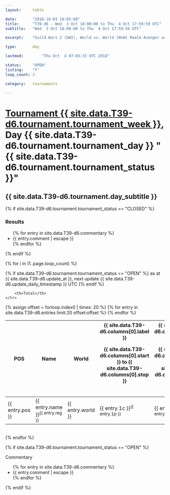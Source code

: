 ```yaml
---
layout: 	table

date: 		"2018-10-03 18:05:00"
title: 		"T39-d6 - Wed  3 Oct 18:00:00 to Thu  4 Oct 17:59:59 UTC"
subtitle: 	"Wed  3 Oct 18:00:00 to Thu  4 Oct 17:59:59 UTC"

excerpt:    "Guild Wars 2 (GW2), World vs. World (WvW) Realm Avenger achivement Tournament. \"Every Kill Counts\""

type:       day

lastmod: 		"Thu Oct  4 07:03:33 UTC 2018"

status:     "OPEN"
listing:    "Y"
loop_count: 3

category: 	tournaments

---
```

<div class="table_header">
    <h1><a href="{{ site.data.T39-d6.tournament.week_url }}">Tournament {{ site.data.T39-d6.tournament.tournament_week }}</a>, Day {{ site.data.T39-d6.tournament.tournament_day }} "{{ site.data.T39-d6.tournament.tournament_status }}"</h1>
    <h2>{{ site.data.T39-d6.tournament.day_subtitle }}</h2> 
</div>

{% if site.data.T39-d6.tournament.tournament_status == "CLOSED" %} 
<div class="commentary">
  <h3>Results</h3>
  <ul>
    {% for entry in site.data.T39-d6.commentary %}
    <li class="commentary_list">{{ entry.comment | escape }}</li>
    {% endfor %}
  </ul>
</div>
{% endif %}


{% for i in (1..page.loop_count) %}

{% if site.data.T39-d6.tournament.tournament_status == "OPEN" %} 
<span class="table_nextupdate">as at {{ site.data.T39-d6.update_at }}, next update {{ site.data.T39-d6.update_daily_timestamp }} UTC</span> 
{% endif %}

<table class="day_table">
  <colgroup>
    <col style="width:18px">
    <col style="width:55px">
    <col style="width:55px">
    <col style="width:12px">
    <col style="width:12px">
    <col style="width:12px">
    <col style="width:12px">
    <col style="width:12px">
    <col style="width:12px">
    <col style="width:12px">
    <col style="width:12px">
    <col style="width:12px">
    <col style="width:12px">
    <col style="width:12px">
    <col style="width:12px">
    <col style="width:12px">
    <col style="width:12px">
    <col style="width:12px">
    <col style="width:12px">
    <col style="width:12px">
    <col style="width:12px">
    <col style="width:12px">
    <col style="width:12px">
    <col style="width:12px">
    <col style="width:12px">
    <col style="width:12px">
    <col style="width:12px">
    <col style="width:18px">
  </colgroup>  
  <thead>
    <tr>
        <th>POS</th>
        <th class="AlignLeft">Name</th>
        <th class="AlignLeft">World</th>

<th><div class="label">{{ site.data.T39-d6.columns[0].label }}<p class="onhover">{{ site.data.T39-d6.columns[0].start }} to {{ site.data.T39-d6.columns[0].stop }}</p></div>​</th>
<th><div class="label">{{ site.data.T39-d6.columns[1].label }}<p class="onhover">{{ site.data.T39-d6.columns[1].start }} to {{ site.data.T39-d6.columns[1].stop }}</p></div>​</th>
<th><div class="label">{{ site.data.T39-d6.columns[2].label }}<p class="onhover">{{ site.data.T39-d6.columns[2].start }} to {{ site.data.T39-d6.columns[2].stop }}</p></div>​</th>
<th><div class="label">{{ site.data.T39-d6.columns[3].label }}<p class="onhover">{{ site.data.T39-d6.columns[3].start }} to {{ site.data.T39-d6.columns[3].stop }}</p></div>​</th>
<th><div class="label">{{ site.data.T39-d6.columns[4].label }}<p class="onhover">{{ site.data.T39-d6.columns[4].start }} to {{ site.data.T39-d6.columns[4].stop }}</p></div>​</th>
<th><div class="label">{{ site.data.T39-d6.columns[5].label }}<p class="onhover">{{ site.data.T39-d6.columns[5].start }} to {{ site.data.T39-d6.columns[5].stop }}</p></div>​</th>
<th><div class="label">{{ site.data.T39-d6.columns[6].label }}<p class="onhover">{{ site.data.T39-d6.columns[6].start }} to {{ site.data.T39-d6.columns[6].stop }}</p></div>​</th>
<th><div class="label">{{ site.data.T39-d6.columns[7].label }}<p class="onhover">{{ site.data.T39-d6.columns[7].start }} to {{ site.data.T39-d6.columns[7].stop }}</p></div>​</th>
<th><div class="label">{{ site.data.T39-d6.columns[8].label }}<p class="onhover">{{ site.data.T39-d6.columns[8].start }} to {{ site.data.T39-d6.columns[8].stop }}</p></div>​</th>
<th><div class="label">{{ site.data.T39-d6.columns[9].label }}<p class="onhover">{{ site.data.T39-d6.columns[9].start }} to {{ site.data.T39-d6.columns[9].stop }}</p></div>​</th>
<th><div class="label">{{ site.data.T39-d6.columns[10].label }}<p class="onhover">{{ site.data.T39-d6.columns[10].start }} to {{ site.data.T39-d6.columns[10].stop }}</p></div>​</th>

<th><div class="label">{{ site.data.T39-d6.columns[11].label }}<p class="onhover">{{ site.data.T39-d6.columns[11].start }} to {{ site.data.T39-d6.columns[11].stop }}</p></div>​</th>
<th><div class="label">{{ site.data.T39-d6.columns[12].label }}<p class="onhover">{{ site.data.T39-d6.columns[12].start }} to {{ site.data.T39-d6.columns[12].stop }}</p></div>​</th>
<th><div class="label">{{ site.data.T39-d6.columns[13].label }}<p class="onhover">{{ site.data.T39-d6.columns[13].start }} to {{ site.data.T39-d6.columns[13].stop }}</p></div>​</th>
<th><div class="label">{{ site.data.T39-d6.columns[14].label }}<p class="onhover">{{ site.data.T39-d6.columns[14].start }} to {{ site.data.T39-d6.columns[14].stop }}</p></div>​</th>
<th><div class="label">{{ site.data.T39-d6.columns[15].label }}<p class="onhover">{{ site.data.T39-d6.columns[15].start }} to {{ site.data.T39-d6.columns[15].stop }}</p></div>​</th>
<th><div class="label">{{ site.data.T39-d6.columns[16].label }}<p class="onhover">{{ site.data.T39-d6.columns[16].start }} to {{ site.data.T39-d6.columns[16].stop }}</p></div>​</th>
<th><div class="label">{{ site.data.T39-d6.columns[17].label }}<p class="onhover">{{ site.data.T39-d6.columns[17].start }} to {{ site.data.T39-d6.columns[17].stop }}</p></div>​</th>
<th><div class="label">{{ site.data.T39-d6.columns[18].label }}<p class="onhover">{{ site.data.T39-d6.columns[18].start }} to {{ site.data.T39-d6.columns[18].stop }}</p></div>​</th>
<th><div class="label">{{ site.data.T39-d6.columns[19].label }}<p class="onhover">{{ site.data.T39-d6.columns[19].start }} to {{ site.data.T39-d6.columns[19].stop }}</p></div>​</th>
<th><div class="label">{{ site.data.T39-d6.columns[20].label }}<p class="onhover">{{ site.data.T39-d6.columns[20].start }} to {{ site.data.T39-d6.columns[20].stop }}</p></div>​</th>

<th><div class="label">{{ site.data.T39-d6.columns[21].label }}<p class="onhover">{{ site.data.T39-d6.columns[21].start }} to {{ site.data.T39-d6.columns[21].stop }}</p></div>​</th>
<th><div class="label">{{ site.data.T39-d6.columns[22].label }}<p class="onhover">{{ site.data.T39-d6.columns[22].start }} to {{ site.data.T39-d6.columns[22].stop }}</p></div>​</th>
<th><div class="label">{{ site.data.T39-d6.columns[23].label }}<p class="onhover">{{ site.data.T39-d6.columns[23].start }} to {{ site.data.T39-d6.columns[23].stop }}</p></div>​</th>

        <th>Total</th>
    </tr>
  </thead>
  {% assign offset = forloop.index0 | times: 20 %}
<tbody>
{% for entry in site.data.T39-d6.entries limit:20 offset:offset %}
  <tr>
    <td class="pl{{ entry.pos }}">{{ entry.pos }}</td>
    <td class="AlignLeft">{{ entry.name }}<sup>{{ entry.reg }}</sup></td>
    <td class="AlignLeft">{{ entry.world }}</td>
    <td class="pl{{ entry.1p }}">{{ entry.1c }}<sup>{{ entry.1p }}</sup></td>
    <td class="pl{{ entry.2p }}">{{ entry.2c }}<sup>{{ entry.2p }}</sup></td>
    <td class="pl{{ entry.3p }}">{{ entry.3c }}<sup>{{ entry.3p }}</sup></td>
    <td class="pl{{ entry.4p }}">{{ entry.4c }}<sup>{{ entry.4p }}</sup></td>
    <td class="pl{{ entry.5p }}">{{ entry.5c }}<sup>{{ entry.5p }}</sup></td>
    <td class="pl{{ entry.6p }}">{{ entry.6c }}<sup>{{ entry.6p }}</sup></td>
    <td class="pl{{ entry.7p }}">{{ entry.7c }}<sup>{{ entry.7p }}</sup></td>
    <td class="pl{{ entry.8p }}">{{ entry.8c }}<sup>{{ entry.8p }}</sup></td>
    <td class="pl{{ entry.9p }}">{{ entry.9c }}<sup>{{ entry.9p }}</sup></td>
    <td class="pl{{ entry.10p }}">{{ entry.10c }}<sup>{{ entry.10p }}</sup></td>
    <td class="pl{{ entry.11p }}">{{ entry.11c }}<sup>{{ entry.11p }}</sup></td>
    <td class="pl{{ entry.12p }}">{{ entry.12c }}<sup>{{ entry.12p }}</sup></td>
    <td class="pl{{ entry.13p }}">{{ entry.13c }}<sup>{{ entry.13p }}</sup></td>
    <td class="pl{{ entry.14p }}">{{ entry.14c }}<sup>{{ entry.14p }}</sup></td>
    <td class="pl{{ entry.15p }}">{{ entry.15c }}<sup>{{ entry.15p }}</sup></td>
    <td class="pl{{ entry.16p }}">{{ entry.16c }}<sup>{{ entry.16p }}</sup></td>
    <td class="pl{{ entry.17p }}">{{ entry.17c }}<sup>{{ entry.17p }}</sup></td>
    <td class="pl{{ entry.18p }}">{{ entry.18c }}<sup>{{ entry.18p }}</sup></td>
    <td class="pl{{ entry.19p }}">{{ entry.19c }}<sup>{{ entry.19p }}</sup></td>
    <td class="pl{{ entry.20p }}">{{ entry.20c }}<sup>{{ entry.20p }}</sup></td>
    <td class="pl{{ entry.21p }}">{{ entry.21c }}<sup>{{ entry.21p }}</sup></td>
    <td class="pl{{ entry.22p }}">{{ entry.22c }}<sup>{{ entry.22p }}</sup></td>
    <td class="pl{{ entry.23p }}">{{ entry.23c }}<sup>{{ entry.23p }}</sup></td>
    <td class="pl{{ entry.24p }}">{{ entry.24c }}<sup>{{ entry.24p }}</sup></td>
    <td>{{ entry.total }}</td>
  </tr>
{% endfor %}  
</tbody>
</table>
<div class="leaderboard"></div>
<br />
{% endfor %}

{% if site.data.T39-d6.tournament.tournament_status == "OPEN" %} 
<div class="commentary">
  <span class="commentary_title">Commentary</span>
  <ul>
    {% for entry in site.data.T39-d6.commentary %}
    <li class="commentary_list">{{ entry.comment | escape }}</li>
    {% endfor %}
  </ul>
</div>
{% endif %}


